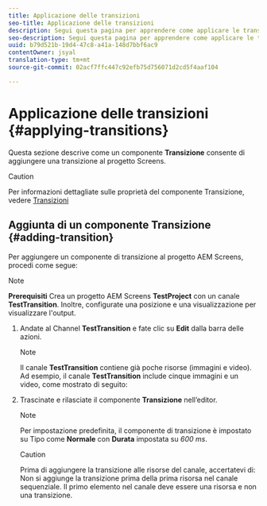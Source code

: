 ```yaml
---
title: Applicazione delle transizioni
seo-title: Applicazione delle transizioni
description: Segui questa pagina per apprendere come applicare le transizioni ai tuoi progetti Screens.
seo-description: Segui questa pagina per apprendere come applicare le transizioni ai tuoi progetti Screens.
uuid: b79d521b-19d4-47c8-a41a-148d7bbf6ac9
contentOwner: jsyal
translation-type: tm+mt
source-git-commit: 02acf7ffc447c92efb75d756071d2cd5f4aaf104

---
```



# Applicazione delle transizioni {#applying-transitions}

Questa sezione descrive come un componente **Transizione** consente di aggiungere una transizione al progetto Screens.


>[!CAUTION]
>
>Per informazioni dettagliate sulle proprietà del componente Transizione, vedere [Transizioni](adding-components-to-a-channel.md#transition)

## Aggiunta di un componente Transizione {#adding-transition}

Per aggiungere un componente di transizione al progetto AEM Screens, procedi come segue:

>[!NOTE]
>
>**Prerequisiti**
> Crea un progetto AEM Screens **TestProject** con un canale **TestTransition**. Inoltre, configurate una posizione e una visualizzazione per visualizzare l'output.

1. Andate al Channel **TestTransition** e fate clic su **Edit** dalla barra delle azioni.



   >[!NOTE]
   >
   >Il canale **TestTransition** contiene già poche risorse (immagini e video). Ad esempio, il canale **TestTransition** include cinque immagini e un video, come mostrato di seguito:



1. Trascinate e rilasciate il componente **Transizione** nell’editor.

   > [!NOTE]
   >
   >Per impostazione predefinita, il componente di transizione è impostato su Tipo come **Normale** con **Durata** impostata su *600 ms*.


   >[!CAUTION]
   >
   >Prima di aggiungere la transizione alle risorse del canale, accertatevi di:
Non si aggiunge la transizione prima della prima risorsa nel canale sequenziale. Il primo elemento nel canale deve essere una risorsa e non una transizione.
